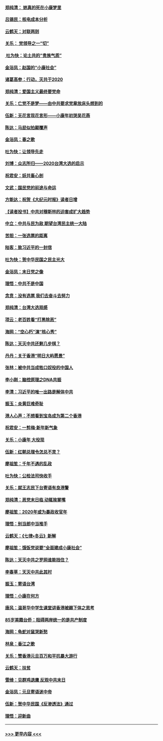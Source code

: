 #### [郑纯清： 她真的死在小康梦里](../pages/nsc993/n11806623.md?t=01202301) 
#### [吕锡民：核电成本分析](../pages/nsc993/n11806284.md?t=01202301) 
#### [云鹤天：对联两则](../pages/nsc993/n11805957.md?t=01202301) 
#### [关乐： 党领导之一“切”](../pages/nsc993/n11804505.md?t=01202301) 
#### [ 吐为快：论土共的“贵族气质”](../pages/nsc993/n11804490.md?t=01202301) 
#### [金浴凤：赵国的“小康社会”](../pages/nsc993/n11804452.md?t=01202301) 
#### [诸葛高参：行动，灭共于2020](../pages/nsc993/n11804120.md?t=01202301) 
#### [郑纯清：爱国主义最终要党命](../pages/nsc993/n11802197.md?t=01202301) 
#### [关乐：亡党不是梦——由中共要求党章放床头想到的](../pages/nsc993/n11802156.md?t=01202301) 
#### [伍新：无花言现花言形——小康年初哭吴花燕](../pages/nsc993/n11800044.md?t=01202301) 
#### [陈达：马屁似拍颠覆声](../pages/nsc993/n11800010.md?t=01202301) 
#### [金浴凤：春之歌](../pages/nsc993/n11797687.md?t=01202301) 
#### [吐为快：让领导先走](../pages/nsc993/n11797512.md?t=01202301) 
#### [刘博：众志所归——2020台湾大选的启示](../pages/nsc993/n11796878.md?t=01202301) 
#### [祝君安：妖共畜心剖](../pages/nsc993/n11794273.md?t=01202301) 
#### [文武：国民党的前途与命运](../pages/nsc993/n11794198.md?t=01202301) 
#### [方能达：祝贺《大纪元时报》读者日增](../pages/nsc993/n11793807.md?t=01202301) 
#### [【读者投书】中共对穆斯林的迫害成扩大趋势](../pages/nsc993/n11791371.md?t=01202301) 
#### [中立：中共与民为敌 期望台湾民主统一大陆](../pages/nsc993/n11790392.md?t=01202301) 
#### [苦胆：一张选票的距离](../pages/nsc993/n11788914.md?t=01202301) 
#### [陆客：致习近平的一封信](../pages/nsc993/n11788867.md?t=01202301) 
#### [吐为快：贺中华民国之民主光大](../pages/nsc993/n11788618.md?t=01202301) 
#### [金浴凤：末日党之像](../pages/nsc993/n11787475.md?t=01202301) 
#### [理悟：中共不是中国](../pages/nsc993/n11787463.md?t=01202301) 
#### [念贲：没有选票  我们去奋斗去努力](../pages/nsc993/n11787398.md?t=01202301) 
#### [郑纯清：台湾大选观感](../pages/nsc993/n11786210.md?t=01202301) 
#### [项云：老百姓看“打黑除恶”](../pages/nsc993/n11785398.md?t=01202301) 
#### [海网：“空心朽”演“核心秀”](../pages/nsc993/n11783874.md?t=01202301) 
#### [陈达：天灭中共还剩几步棋？](../pages/nsc993/n11783719.md?t=01202301) 
#### [丹丹：关于香港“明日大屿愿景”](../pages/nsc993/n11783273.md?t=01202301) 
#### [张林：被中共当成牲口奴役的中国人](../pages/nsc993/n11782397.md?t=01202301) 
#### [李小刚：脑控原理之DNA共振](../pages/nsc993/n11780962.md?t=01202301) 
#### [李清：习近平的唯一出路是解体中共](../pages/nsc993/n11780866.md?t=01202301) 
#### [振玉：炎黄巨难奇耻](../pages/nsc993/n11779632.md?t=01202301) 
#### [港人心声：不想看到宝岛成为第二个香港](../pages/nsc993/n11778817.md?t=01202301) 
#### [祝君安：一剪梅‧新年新气象](../pages/nsc993/n11776340.md?t=01202301) 
#### [关乐：小康年 大役现](../pages/nsc993/n11774213.md?t=01202301) 
#### [伍新：红朝总理令怎总不灵？](../pages/nsc993/n11770813.md?t=01202301) 
#### [廖祖笙：千年不遇的乱政](../pages/nsc993/n11770373.md?t=01202301) 
#### [吐为快：公检法司快收手](../pages/nsc993/n11770359.md?t=01202301) 
#### [关乐：就王志民下台寄语有良港警](../pages/nsc993/n11769903.md?t=01202301) 
#### [郑纯清：恶党末日临 动辄挨掌嘴](../pages/nsc993/n11769356.md?t=01202301) 
#### [廖祖笙：2020年或为暴政收官年](../pages/nsc993/n11768216.md?t=01202301) 
#### [理悟：别当郎中当推手](../pages/nsc993/n11768243.md?t=01202301) 
#### [云鹤天：《七律▪冬云》新解](../pages/nsc993/n11768204.md?t=01202301) 
#### [廖祖笙：饿饭党说要“全面建成小康社会”](../pages/nsc993/n11767482.md?t=01202301) 
#### [陈达：天灭中共之罗网谁能挡住？](../pages/nsc993/n11767465.md?t=01202301) 
#### [李春草：天灭中共此其时](../pages/nsc993/n11767452.md?t=01202301) 
#### [振玉：寄语台湾](../pages/nsc993/n11767432.md?t=01202301) 
#### [理悟：小康在何方](../pages/nsc993/n11767394.md?t=01202301) 
#### [唐风：温哥华中学生课堂讲香港被踢下体之思考](../pages/nsc993/n11766848.md?t=01202301) 
#### [85岁美籍台侨：阻碍两岸统一的是共产制度](../pages/nsc993/n11765043.md?t=01202301) 
#### [海网：龟蛇对鼠哭新愁](../pages/nsc993/n11764895.md?t=01202301) 
#### [林泉：香江之歌](../pages/nsc993/n11764415.md?t=01202301) 
#### [关乐：赞香港元旦百万和平抗暴大游行](../pages/nsc993/n11764382.md?t=01202301) 
#### [云鹤天：扶贫](../pages/nsc993/n11764245.md?t=01202301) 
#### [雪绮：见群鸡退鹰  反观中共末日](../pages/nsc993/n11762112.md?t=01202301) 
#### [金浴凤：元旦寄语迷中帝](../pages/nsc993/n11761788.md?t=01202301) 
#### [伍新：贺中华民国《反渗透法》通过](../pages/nsc993/n11761994.md?t=01202301) 
#### [理悟：迎新曲](../pages/nsc993/n11761152.md?t=01202301) 

----
#### [ >>> 更早内容 <<< ](../indexes/nsc993-earlier.md)
